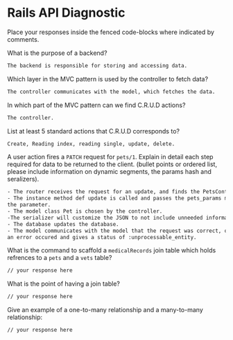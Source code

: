 # Rails API Diagnostic

Place your responses inside the fenced code-blocks where indicated by comments.


What is the purpose of a backend?

```bash
The backend is responsible for storing and accessing data.
```

Which layer in the MVC pattern is used by the controller to fetch data?

```bash
The controller communicates with the model, which fetches the data.
```

In which part of the MVC pattern can we find C.R.U.D actions?

```bash
The controller.
```
List at least 5 standard actions that C.R.U.D corresponds to?

```bash
Create, Reading index, reading single, update, delete.
```

A user action fires a `PATCH` request for `pets/1`. Explain in detail each step
required for data to be returned to the client. (bullet points or ordered list,
please include information on dynamic segments, the params hash and seralizers).

```bash
- The router receives the request for an update, and finds the PetsController.
- The instance method def update is called and passes the pets_params method as
the parameter.
- The model class Pet is chosen by the controller.
-The serializer will customize the JSON to not include unneeded information.
- The database updates the database.
- The model communicates with the model that the request was correct, or that
an error occured and gives a status of :unprocessable_entity.

```

What is the command to scaffold a `medicalRecords` join table which holds
refrences to a `pets` and a `vets` table?

```bash
// your response here
```

What is the point of having a join table?

```bash
// your response here
```

Give an example of a one-to-many relationship and a many-to-many relationship:

```bash
// your response here
```
